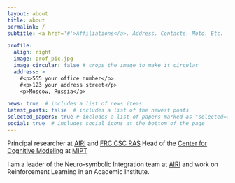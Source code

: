 ```yaml
---
layout: about
title: about
permalink: /
subtitle: <a href='#'>Affiliations</a>. Address. Contacts. Moto. Etc.

profile:
  align: right
  image: prof_pic.jpg
  image_circular: false # crops the image to make it circular
  address: >
    #<p>555 your office number</p>
    #<p>123 your address street</p>
    <p>Moscow, Russia</p>

news: true  # includes a list of news items
latest_posts: false  # includes a list of the newest posts
selected_papers: true # includes a list of papers marked as "selected={true}"
social: true  # includes social icons at the bottom of the page
---
```


Principal researcher at <a href='https://airi.net'>AIRI</a> and <a href='https://www.frccsc.ru'>FRC CSC RAS</a>
Head of the <a href='[https://mipt.ru/english/](https://cogmodel.mipt.ru)'>Center for Cognitive Modeling</a> at <a href='https://mipt.ru/english/'>MIPT</a>

I am a leader of the Neuro-symbolic Integration team at <a href='https://airi.net'>AIRI</a> and work on Reinforcement Learning in an Academic Institute. 
